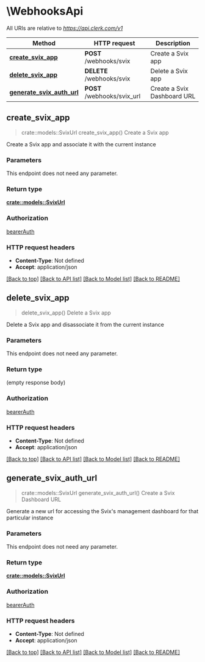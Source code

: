 # \WebhooksApi

All URIs are relative to *https://api.clerk.com/v1*

Method | HTTP request | Description
------------- | ------------- | -------------
[**create_svix_app**](WebhooksApi.md#create_svix_app) | **POST** /webhooks/svix | Create a Svix app
[**delete_svix_app**](WebhooksApi.md#delete_svix_app) | **DELETE** /webhooks/svix | Delete a Svix app
[**generate_svix_auth_url**](WebhooksApi.md#generate_svix_auth_url) | **POST** /webhooks/svix_url | Create a Svix Dashboard URL



## create_svix_app

> crate::models::SvixUrl create_svix_app()
Create a Svix app

Create a Svix app and associate it with the current instance

### Parameters

This endpoint does not need any parameter.

### Return type

[**crate::models::SvixUrl**](SvixURL.md)

### Authorization

[bearerAuth](../README.md#bearerAuth)

### HTTP request headers

- **Content-Type**: Not defined
- **Accept**: application/json

[[Back to top]](#) [[Back to API list]](../README.md#documentation-for-api-endpoints) [[Back to Model list]](../README.md#documentation-for-models) [[Back to README]](../README.md)


## delete_svix_app

> delete_svix_app()
Delete a Svix app

Delete a Svix app and disassociate it from the current instance

### Parameters

This endpoint does not need any parameter.

### Return type

 (empty response body)

### Authorization

[bearerAuth](../README.md#bearerAuth)

### HTTP request headers

- **Content-Type**: Not defined
- **Accept**: application/json

[[Back to top]](#) [[Back to API list]](../README.md#documentation-for-api-endpoints) [[Back to Model list]](../README.md#documentation-for-models) [[Back to README]](../README.md)


## generate_svix_auth_url

> crate::models::SvixUrl generate_svix_auth_url()
Create a Svix Dashboard URL

Generate a new url for accessing the Svix's management dashboard for that particular instance

### Parameters

This endpoint does not need any parameter.

### Return type

[**crate::models::SvixUrl**](SvixURL.md)

### Authorization

[bearerAuth](../README.md#bearerAuth)

### HTTP request headers

- **Content-Type**: Not defined
- **Accept**: application/json

[[Back to top]](#) [[Back to API list]](../README.md#documentation-for-api-endpoints) [[Back to Model list]](../README.md#documentation-for-models) [[Back to README]](../README.md)

